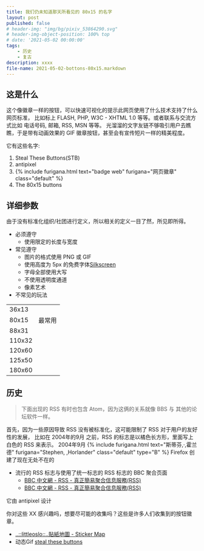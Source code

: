 ```yaml
---
title: 我们仍未知道那天所看见的 80x15 的名字
layout: post
published: false
# header-img: "img/bg/pixiv_53864290.svg"
# header-img-object-position: 100% top
# date: '2021-05-02 00:00:00'
tags:
    - 历史
    - 复古
description: xxxx
file-name: 2021-05-02-bottons-80x15.markdown
---
```


## 这是什么

<!-- {% include furigana.html text="一,二,三" furigana="one,two,tr" class="default" type="B" %} -->

这个像徽章一样的按钮，可以快速可视化的提示此网页使用了什么技术支持了什么网页标准，
比如标上 FLASH, PHP, W3C - XHTML 1.0 等等。或者联系与交流方式比如 电话号码, 邮箱, RSS, MSN 等等。
光溜溜的文字友链不够吸引用户去瞧瞧，于是带有动画效果的 GIF 徽章按钮，甚至会有宣传短片一样的精美程度。

它有这些名字:

1. Steal These Buttons(STB)
2. antipixel
3. {% include furigana.html text="badge web" furigana="网页徽章" class="default" %}
4. The 80x15 buttons

## 详细参数

由于没有标准化组织/社团进行定义，所以相关的定义一目了然，所见即所得。

+ 必须遵守
  + 使用限定的长度与宽度
+ 常见遵守
  + 图片的格式使用 PNG 或 GIF
  + 使用高度为 5px 的免费字体[Silkscreen](https://web.archive.org/web/20200303050007/https://kottke.org/plus/type/silkscreen/)
  + 字母全部使用大写
  + 不使用透明度通道
  + 像素艺术
+ 不常见的玩法

|        |        |
| ------ | ------ |
| 36x13  |        |
| 80x15  | 最常用 |
| 88x31  |        |
| 110x32 |        |
| 120x60 |        |
| 125x50 |        |
| 180x60 |        |

## 历史

> 下面出现的 RSS 有时也包含 Atom，因为这俩的关系就像 BBS 与 其他的论坛软件一样。

首先，因为一些原因导致 RSS 没有被标准化，这可能限制了 RSS 对于用户的友好性的发展，
比如在 2004年的9月 之前，RSS 的标志是以橘色长方形，里面写上白色的 RSS 来表示。
2004年9月 {% include furigana.html text="斯蒂芬,·,霍兰德" furigana="Stephen, ,Horlander" class="default" type="B" %} Firefox 创建了现在无处不在的

+ 流行的 RSS 标志与使用了统一标志的 RSS 标志的 BBC 聚合页面
  + [BBC 中文網 - RSS - 真正簡易聚合信息服務(RSS)](https://web.archive.org/web/20060323211605/http://news.bbc.co.uk/chinese/trad/hi/institutional/rss/)
  + [BBC 中文網 - RSS - 真正簡易聚合信息服務(RSS)](https://web.archive.org/web/20080307193354/http://news.bbc.co.uk/chinese/trad/hi/institutional/rss/)

它由 antipixel 设计

你对这些 XX 感兴趣吗，想要尽可能的收集吗？这些是许多人们收集到的按钮徽章。

+ [..::littleoslo::..貼紙地圖 - Sticker Map](https://web.archive.org/web/20210502034423/https://www.littleoslo.com/cnt/stickermap.htm)
+ 动态Gif [steal these buttons](https://web.archive.org/web/20080409224019/http://stealthesebuttons.terrababy.nl/)
